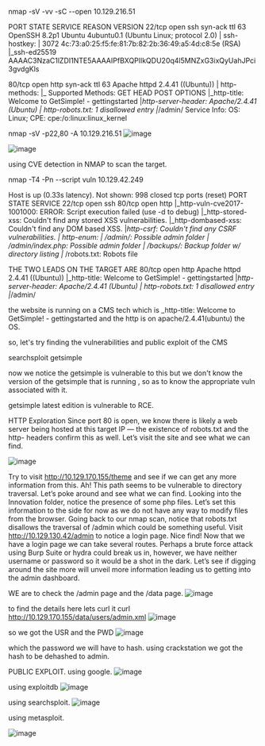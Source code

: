 
nmap -sV -vv -sC --open 10.129.216.51


PORT   STATE SERVICE REASON         VERSION
22/tcp open  ssh     syn-ack ttl 63 OpenSSH 8.2p1 Ubuntu 4ubuntu0.1 (Ubuntu Linux; protocol 2.0)
| ssh-hostkey: 
|   3072 4c:73:a0:25:f5:fe:81:7b:82:2b:36:49:a5:4d:c8:5e (RSA)
|_ssh-ed25519 AAAAC3NzaC1lZDI1NTE5AAAAIPfBXQPlIkQDU20q4l5MNZxG3ixQyUahJPci3gvdgKls


80/tcp open  http    syn-ack ttl 63 Apache httpd 2.4.41 ((Ubuntu))
| http-methods: 
|_  Supported Methods: GET HEAD POST OPTIONS
|_http-title: Welcome to GetSimple! - gettingstarted
|_http-server-header: Apache/2.4.41 (Ubuntu)
| http-robots.txt: 1 disallowed entry 
|_/admin/
Service Info: OS: Linux; CPE: cpe:/o:linux:linux_kernel



nmap -sV -p22,80 -A 10.129.216.51
![image](https://github.com/user-attachments/assets/1c1d6033-aa1e-45bf-8690-bdbbf4653980)



![image](https://github.com/user-attachments/assets/0b5e7451-b48c-41cb-9e12-829a5b873e9f)

using CVE detection in NMAP to scan the target.

nmap  -T4 -Pn --script vuln 10.129.42.249

Host is up (0.33s latency).
Not shown: 998 closed tcp ports (reset)
PORT   STATE SERVICE
22/tcp open  ssh
80/tcp open  http
|_http-vuln-cve2017-1001000: ERROR: Script execution failed (use -d to debug)
|_http-stored-xss: Couldn't find any stored XSS vulnerabilities.
|_http-dombased-xss: Couldn't find any DOM based XSS.
|_http-csrf: Couldn't find any CSRF vulnerabilities.
| http-enum: 
|   /admin/: Possible admin folder
|   /admin/index.php: Possible admin folder
|   /backups/: Backup folder w/ directory listing
|_  /robots.txt: Robots file



THE TWO LEADS ON THE TARGET ARE
80/tcp open  http    Apache httpd 2.4.41 ((Ubuntu))
|_http-title: Welcome to GetSimple! - gettingstarted
|_http-server-header: Apache/2.4.41 (Ubuntu)
| http-robots.txt: 1 disallowed entry 
|_/admin/

the website is running on a CMS tech which is _http-title: Welcome to GetSimple! - gettingstarted
and the http is on apache/2.4.41(ubuntu) the OS.

so,
let's try finding the vulnerabilities and public exploit of the CMS

searchsploit getsimple


now we notice the getsimple is vulnerable to this but we don't know the version of the getsimple that is running , so as to know the appropriate vuln associated with it.


getsimple latest edition is vulnerable to RCE.

HTTP Exploration
Since port 80 is open, we know there is likely a web server being hosted at this target IP — the existence of robots.txt and the http- headers confirm this as well. Let’s visit the site and see what we can find.

![image](https://github.com/user-attachments/assets/4596c912-73c4-4417-bf76-028fd8d95573)



Try to visit http://10.129.170.155/theme and see if we can get any more information from this.
Ah! This path seems to be vulnerable to directory traversal. Let’s poke around and see what we can find.
Looking into the Innovation folder, notice the presence of some php files. Let’s set this information to the side for now as we do not have any way to modify files from the browser.
Going back to our nmap scan, notice that robots.txt disallows the traversal of /admin which could be something useful.
Visit http://10.129.130.42/admin to notice a login page. Nice find!
Now  that we have a login page we can take several routes. Perhaps a brute  force attack using Burp Suite or hydra could break us in, however, we  have neither username or password so it would be a shot in the dark.  Let’s see if digging around the site more will unveil more information  leading us to getting into the admin dashboard.

WE are to check the /admin page and the /data page.
![image](https://github.com/user-attachments/assets/5fc9ecf3-1865-4669-8b83-40fc0dbd4afc)

to find the details here lets curl it
curl http://10.129.170.155/data/users/admin.xml
![image](https://github.com/user-attachments/assets/45c25158-385d-4cc4-ac28-35e52a2fa0be)



so we got the USR and the PWD
![image](https://github.com/user-attachments/assets/951b1bae-f1fc-4010-ba1e-14a1feb9d043)

which the password we will have to hash.
using crackstation we got the hash to be dehashed to admin.


PUBLIC EXPLOIT.
using google.
![image](https://github.com/user-attachments/assets/2b593d2d-3d0c-48f9-bae0-339ba8e91d8e)

using exploitdb
![image](https://github.com/user-attachments/assets/5ad55d93-61fa-4b83-9b01-096cd3b6b676)

using searchsploit.
![image](https://github.com/user-attachments/assets/1317b322-5a21-4187-bfe8-169e601aad94)

using metasploit.

![image](https://github.com/user-attachments/assets/ef54a334-c0ab-45ef-8c2c-ca8ffca9b7c9)






